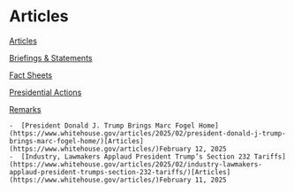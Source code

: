 # 					Articles				

[Articles](/articles/)

[Briefings &amp; Statements](/briefings-statements/)

[Fact Sheets](/fact-sheets/)

[Presidential Actions](/presidential-actions/)

[Remarks](/remarks/)

    -  [President Donald J. Trump Brings Marc Fogel Home](https://www.whitehouse.gov/articles/2025/02/president-donald-j-trump-brings-marc-fogel-home/)[Articles](https://www.whitehouse.gov/articles/)February 12, 2025 
    -  [Industry, Lawmakers Applaud President Trump’s Section 232 Tariffs](https://www.whitehouse.gov/articles/2025/02/industry-lawmakers-applaud-president-trumps-section-232-tariffs/)[Articles](https://www.whitehouse.gov/articles/)February 11, 2025
